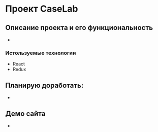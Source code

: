 # Проект CaseLab

## Описание проекта и его функциональность
-

### Истользуемые технологии

- React
- Redux

## Планирую доработать:
-

## Демо сайта
-
